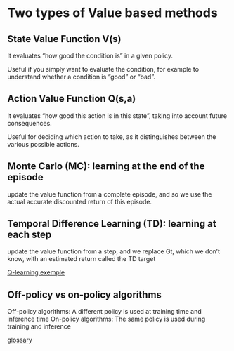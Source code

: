# Two types of Value based methods

## State Value Function V(s)
It evaluates “how good the condition is” in a given policy.

Useful if you simply want to evaluate the condition, for example to understand whether a condition is “good” or “bad”.

## Action Value Function Q(s,a)
It evaluates “how good this action is in this state”, taking into account future consequences.

Useful for deciding which action to take, as it distinguishes between the various possible actions.

## Monte Carlo (MC): learning at the end of the episode
update the value function from a complete episode, and so we use the actual accurate discounted return of this episode.

## Temporal Difference Learning (TD): learning at each step
update the value function from a step, and we replace
Gt, which we don’t know, with an estimated return called the TD target

[Q-learning exemple](https://huggingface.co/learn/deep-rl-course/unit2/q-learning-example)

## Off-policy vs on-policy algorithms
Off-policy algorithms: A different policy is used at training time and inference time
On-policy algorithms: The same policy is used during training and inference

[glossary](https://huggingface.co/learn/deep-rl-course/unit2/glossary)